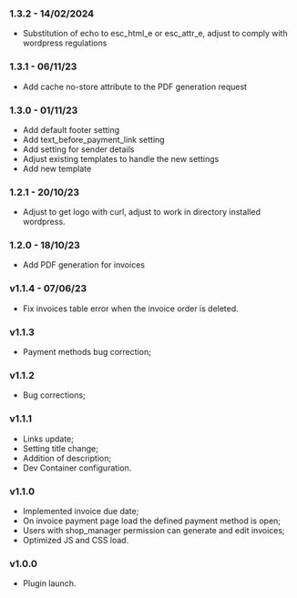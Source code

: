 ### 1.3.2 - 14/02/2024
- Substitution of echo to esc_html_e or esc_attr_e, adjust to comply with wordpress regulations

### 1.3.1 - 06/11/23
- Add cache no-store attribute to the PDF generation request

### 1.3.0 - 01/11/23
- Add default footer setting
- Add text_before_payment_link setting
- Add setting for sender details
- Adjust existing templates to handle the new settings
- Add new template

### 1.2.1 - 20/10/23
- Adjust to get logo with curl, adjust to work in directory installed wordpress.

### 1.2.0 - 18/10/23
- Add PDF generation for invoices

### v1.1.4 - 07/06/23
- Fix invoices table error when the invoice order is deleted.

### v1.1.3
- Payment methods bug correction;

### v1.1.2
- Bug corrections;

### v1.1.1
- Links update;
- Setting title change;
- Addition of description;
- Dev Container configuration.

### v1.1.0
- Implemented invoice due date;
- On invoice payment page load the defined payment method is open;
- Users with shop_manager permission can generate and edit invoices;
- Optimized JS and CSS load.

### v1.0.0
- Plugin launch.
